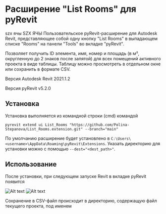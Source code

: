 # Расширение "List Rooms" для pyRevit
szx ячы SZX ЯЧЫ
Пользовательское pyRevit-расширение для Autodesk Revit, представляющее собой одну кнопку "List Rooms" в выпадающем списке "Rooms" на панели "Tools" во вкладке "pyRevit".

Позволяет получить ID элемента, имя, номер и площадь (в м², округленную до 2 знаков после запятой) для всех помещений активного проекта в виде таблицы. Таблицу можно просмотреть в отдельном окне или сохранить в формате CSV.

Версия Autodesk Revit 2021.1.2

Версия pyRevit v5.2.0

## Установка

Установка выполняется из командной строки (cmd) командой

` pyrevit extend ui List_Rooms "https://github.com/Polina-Stepanova/List_Rooms.extension.git" --branch="main" `

По умолчанию расширение будет установлено в ` C:\Users\<username>\AppData\Roaming\pyRevit\Extensions `. Указать директорию для установки можно с помощью ` --dest="<dest_path>" `.

## Использование

После установки, при следующем запуске Revit в вкладке pyRevit появится 

![Alt text](https://github.com/Polina-Stepanova/List_Rooms/blob/main/images/dropdown-button.PNG?raw=true "Скриншот выпадающего списка 'Rooms'")
![Alt text](https://github.com/Polina-Stepanova/List_Rooms/blob/main/images/list-rooms-button.png?raw=true "Скриншот кнопки 'List Rooms'")

Сохранение в CSV-файл происходит в директорию, содержащую файл текущего проекта, под именем 
